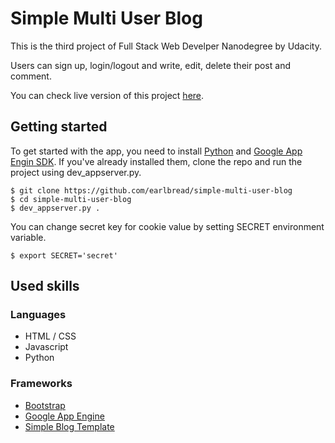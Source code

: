 # Simple Multi User Blog

This is the third project of Full Stack Web Develper Nanodegree by Udacity.

Users can sign up, login/logout and write, edit, delete their post and comment.

You can check live version of this project [here](http://simple-multi-user-blog.appspot.com/blog).

## Getting started

To get started with the app, you need to install [Python][1] and [Google App Engin SDK][2].
If you've already installed them, clone the repo and run the project using dev_appserver.py.

    $ git clone https://github.com/earlbread/simple-multi-user-blog
    $ cd simple-multi-user-blog
    $ dev_appserver.py .

You can change secret key for cookie value by setting SECRET environment variable.

    $ export SECRET='secret'

[1]: https://www.python.org/downloads/
[2]: https://cloud.google.com/appengine/docs/python/download

## Used skills

### Languages

 - HTML / CSS
 - Javascript
 - Python

### Frameworks
 - [Bootstrap][3]
 - [Google App Engine][4]
 - [Simple Blog Template][5]

[3]: http://getbootstrap.com/
[4]: https://cloud.google.com/appengine/docs
[5]: https://github.com/earlbread/simple-blog-template
